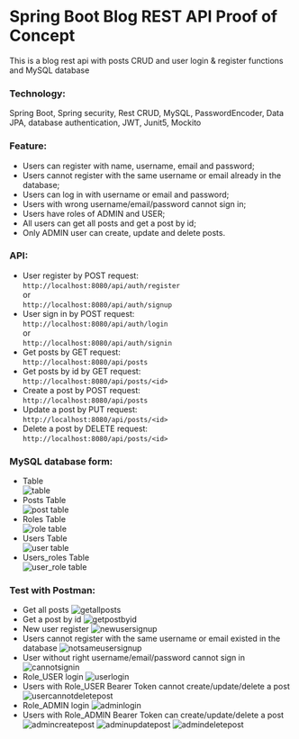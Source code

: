 # Spring Boot Blog REST API Proof of Concept
This is a blog rest api with posts CRUD and user login & register functions and MySQL database

### Technology: 
Spring Boot, Spring security, Rest CRUD, MySQL, PasswordEncoder, Data JPA, database authentication, JWT, Junit5, Mockito 

### Feature:
- Users can register with name, username, email and password;
- Users cannot register with the same username or email already in the database;
- Users can log in with username or email and password;
- Users with wrong username/email/password cannot sign in;
- Users have roles of ADMIN and USER;
- All users can get all posts and get a post by id;
- Only ADMIN user can create, update and delete posts.

### API:
- User register by POST request:  
`http://localhost:8080/api/auth/register`  
or  
`http://localhost:8080/api/auth/signup`  
- User sign in by POST request:  
`http://localhost:8080/api/auth/login`  
or  
`http://localhost:8080/api/auth/signin`  
- Get posts by GET request:  
`http://localhost:8080/api/posts`  
- Get posts by id by GET request:  
`http://localhost:8080/api/posts/<id>`  
- Create a post by POST request:  
`http://localhost:8080/api/posts`  
- Update a post by PUT request:  
`http://localhost:8080/api/posts/<id>`  
- Delete a post by DELETE request:  
`http://localhost:8080/api/posts/<id>`  

### MySQL database form:
- Table  
  ![table](https://github.com/Mengzhe-Madeline-Zhang/Springboot_POC_Project/blob/cd8a5920247e83dc55a2cd440b4a78f32e82e0ec/img/Table.png)
- Posts Table  
  ![post table](https://github.com/Mengzhe-Madeline-Zhang/Springboot_POC_Project/blob/cd8a5920247e83dc55a2cd440b4a78f32e82e0ec/img/posts.png)
- Roles Table  
  ![role table](https://github.com/Mengzhe-Madeline-Zhang/Springboot_POC_Project/blob/cd8a5920247e83dc55a2cd440b4a78f32e82e0ec/img/roles.png)
- Users Table  
  ![user table](https://github.com/Mengzhe-Madeline-Zhang/Springboot_POC_Project/blob/cd8a5920247e83dc55a2cd440b4a78f32e82e0ec/img/users.png)
- Users_roles Table  
  ![user_role table](https://github.com/Mengzhe-Madeline-Zhang/Springboot_POC_Project/blob/cd8a5920247e83dc55a2cd440b4a78f32e82e0ec/img/user_roles.png)
### Test with Postman:
- Get all posts
  ![getallposts](https://github.com/Mengzhe-Madeline-Zhang/Springboot_POC_Project/blob/cd8a5920247e83dc55a2cd440b4a78f32e82e0ec/img/getallposts.png)
- Get a post by id
  ![getpostbyid](https://github.com/Mengzhe-Madeline-Zhang/Springboot_POC_Project/blob/cd8a5920247e83dc55a2cd440b4a78f32e82e0ec/img/getapostbyid.png)
- New user register
  ![newusersignup](https://github.com/Mengzhe-Madeline-Zhang/Springboot_POC_Project/blob/cd8a5920247e83dc55a2cd440b4a78f32e82e0ec/img/register.png)
- Users cannot register with the same username or email existed in the database
  ![notsameusersignup](https://github.com/Mengzhe-Madeline-Zhang/Springboot_POC_Project/blob/cd8a5920247e83dc55a2cd440b4a78f32e82e0ec/img/usercan'tbethesame.png)
- User without right username/email/password cannot sign in
  ![cannotsignin](https://github.com/Mengzhe-Madeline-Zhang/Springboot_POC_Project/blob/dev/img/loginusernamenotfound.png)
- Role_USER login
  ![userlogin](https://github.com/Mengzhe-Madeline-Zhang/Springboot_POC_Project/blob/cd8a5920247e83dc55a2cd440b4a78f32e82e0ec/img/userlogin.png)
- Users with Role_USER Bearer Token cannot create/update/delete a post
  ![usercannotdeletepost](https://github.com/Mengzhe-Madeline-Zhang/Springboot_POC_Project/blob/dev/img/usercannotdelete.png)
- Role_ADMIN login
  ![adminlogin](https://github.com/Mengzhe-Madeline-Zhang/Springboot_POC_Project/blob/cd8a5920247e83dc55a2cd440b4a78f32e82e0ec/img/adminuserlogin.png)
- Users with Role_ADMIN Bearer Token can create/update/delete a post
  ![admincreatepost](https://github.com/Mengzhe-Madeline-Zhang/Springboot_POC_Project/blob/dev/img/admincancreate.png)
  ![adminupdatepost](https://github.com/Mengzhe-Madeline-Zhang/Springboot_POC_Project/blob/cd8a5920247e83dc55a2cd440b4a78f32e82e0ec/img/admincanupdate.png)
  ![admindeletepost](https://github.com/Mengzhe-Madeline-Zhang/Springboot_POC_Project/blob/cd8a5920247e83dc55a2cd440b4a78f32e82e0ec/img/admincandelete.png)

